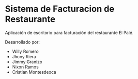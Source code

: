 # Sistema de Facturacion de Restaurante
Aplicación de escritorio para facturación del restaurante El Palé.

Desarrollado por:
- Willy Romero
- Jhony Riera
- Jimmy Granizo
- Nixon Ramos
- Cristian Montesdeoca
